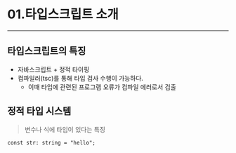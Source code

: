 # 01.타입스크립트 소개

---

## 타입스크립트의 특징

- 자바스크립트 + 정적 타이핑
- 컴파일러(tsc)를 통해 타입 검사 수행이 가능하다.
  - 이때 타입에 관련된 프로그램 오류가 컴파일 에러로서 검출

## 정적 타입 시스템

> 변수나 식에 타입이 있다는 특징

```tsx
const str: string = "hello";
```
